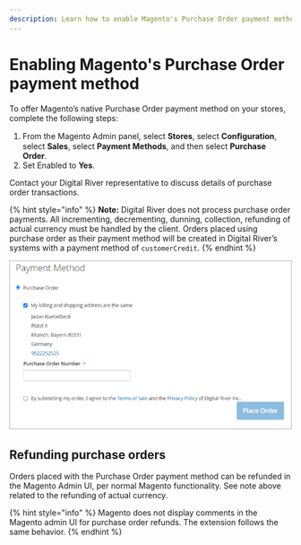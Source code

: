 ```yaml
---
description: Learn how to enable Magento's Purchase Order payment method.
---
```


# Enabling Magento's Purchase Order payment method

To offer Magento’s native Purchase Order payment method on your stores, complete the following steps:

1. From the Magento Admin panel, select **Stores**, select **Conﬁguration**, select **Sales**, select **Payment Methods**, and then select **Purchase Order**.
2. Set Enabled to **Yes**.

Contact your Digital River representative to discuss details of purchase order transactions.

{% hint style="info" %}
**Note:** Digital River does not process purchase order payments. All incrementing, decrementing, dunning, collection, refunding of actual currency must be handled by the client. Orders placed using purchase order as their payment method will be created in Digital River’s systems with a payment method of `customerCredit`.
{% endhint %}

![](../.gitbook/assets/Purchaseorder.PNG)

## Refunding purchase orders&#x20;

Orders placed with the Purchase Order payment method can be refunded in the Magento Admin UI, per normal Magento functionality. See note above related to the refunding of actual currency.

{% hint style="info" %}
Magento does not display comments in the Magento admin UI for purchase order refunds. The extension follows the same behavior.
{% endhint %}
